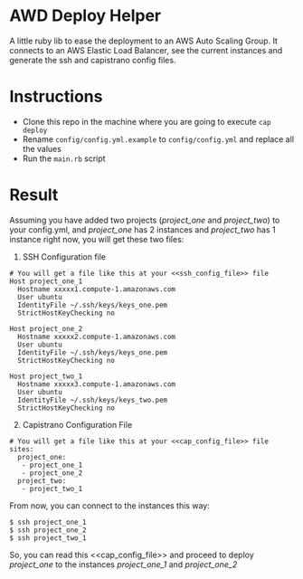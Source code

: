 AWD Deploy Helper
=================

A little ruby lib to ease the deployment to an AWS Auto Scaling Group. It connects to an AWS Elastic Load Balancer, see the current instances and generate the ssh and capistrano config files.

Instructions
============

- Clone this repo in the machine where you are going to execute ``` cap deploy ```
- Rename ```config/config.yml.example``` to ```config/config.yml``` and replace all the values
- Run the ```main.rb``` script

Result
======

Assuming you have added two projects (*project_one* and *project_two*) to your config.yml, and *project_one* has 2 instances and *project_two* has 1 instance right now, you will get these two files:

1) SSH Configuration file
```
# You will get a file like this at your <<ssh_config_file>> file
Host project_one_1
  Hostname xxxxx1.compute-1.amazonaws.com
  User ubuntu
  IdentityFile ~/.ssh/keys/keys_one.pem  
  StrictHostKeyChecking no

Host project_one_2
  Hostname xxxxx2.compute-1.amazonaws.com
  User ubuntu
  IdentityFile ~/.ssh/keys/keys_one.pem
  StrictHostKeyChecking no

Host project_two_1
  Hostname xxxxx3.compute-1.amazonaws.com
  User ubuntu
  IdentityFile ~/.ssh/keys/keys_two.pem
  StrictHostKeyChecking no  
```

2) Capistrano Configuration File
```
# You will get a file like this at your <<cap_config_file>> file
sites:
  project_one:
   - project_one_1
   - project_one_2
  project_two:
   - project_two_1
```

From now, you can connect to the instances this way:
```
$ ssh project_one_1
$ ssh project_one_2
$ ssh project_two_1
```

So, you can read this <<cap_config_file>> and proceed to deploy *project_one* to the instances *project_one_1* and *project_one_2*